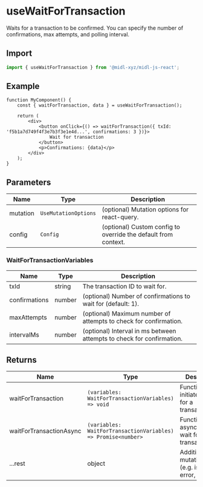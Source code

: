# useWaitForTransaction

Waits for a transaction to be confirmed. You can specify the number of confirmations, max attempts, and polling interval.

## Import

```ts
import { useWaitForTransaction } from '@midl-xyz/midl-js-react';
```

## Example

```tsx
function MyComponent() {
    const { waitForTransaction, data } = useWaitForTransaction();

    return (
        <div>
            <button onClick={() => waitForTransaction({ txId: 'f5b1a7d749f4f3e7b3f3e1e4d...', confirmations: 3 })}>
                Wait for transaction
            </button>
            <p>Confirmations: {data}</p>
        </div>
    );
}
```

## Parameters

| Name     | Type                 | Description                                                    |
| -------- | -------------------- | -------------------------------------------------------------- |
| mutation | `UseMutationOptions` | (optional) Mutation options for react-query.                   |
| config   | `Config`             | (optional) Custom config to override the default from context. |

### WaitForTransactionVariables

| Name          | Type   | Description                                                           |
| ------------- | ------ | --------------------------------------------------------------------- |
| txId          | string | The transaction ID to wait for.                                       |
| confirmations | number | (optional) Number of confirmations to wait for (default: 1).          |
| maxAttempts   | number | (optional) Maximum number of attempts to check for confirmation.      |
| intervalMs    | number | (optional) Interval in ms between attempts to check for confirmation. |

## Returns

| Name                    | Type                                                          | Description                                              |
| ----------------------- | ------------------------------------------------------------- | -------------------------------------------------------- |
| waitForTransaction      | `(variables: WaitForTransactionVariables) => void`            | Function to initiate waiting for a transaction.          |
| waitForTransactionAsync | `(variables: WaitForTransactionVariables) => Promise<number>` | Function to asynchronously wait for a transaction.       |
| ...rest                 | object                                                        | Additional mutation state (e.g. isLoading, error, etc.). |